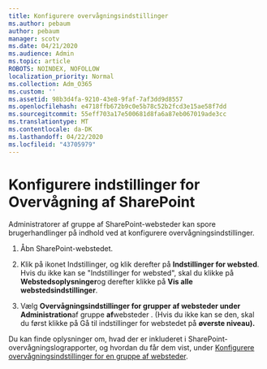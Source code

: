 ```yaml
---
title: Konfigurere overvågningsindstillinger
ms.author: pebaum
author: pebaum
manager: scotv
ms.date: 04/21/2020
ms.audience: Admin
ms.topic: article
ROBOTS: NOINDEX, NOFOLLOW
localization_priority: Normal
ms.collection: Adm_O365
ms.custom: ''
ms.assetid: 98b3d4fa-9210-43e8-9faf-7af3dd9d8557
ms.openlocfilehash: e4718ffb672b9c0e5b78c52b2fcd3e15ae58f7dd
ms.sourcegitcommit: 55eff703a17e500681d8fa6a87eb067019ade3cc
ms.translationtype: MT
ms.contentlocale: da-DK
ms.lasthandoff: 04/22/2020
ms.locfileid: "43705979"
---
```

# <a name="configure-sharepoint-audit-settings"></a>Konfigurere indstillinger for Overvågning af SharePoint

Administratorer af gruppe af SharePoint-websteder kan spore brugerhandlinger på indhold ved at konfigurere overvågningsindstillinger.
  
1. Åbn SharePoint-webstedet.
    
2. Klik på ikonet Indstillinger, og klik derefter på **Indstillinger for websted**. Hvis du ikke kan se "Indstillinger for websted", skal du klikke på **Webstedsoplysninger**og derefter klikke på **Vis alle webstedsindstillinger**.
    
3. Vælg **Overvågningsindstillinger for grupper af websteder under Administration**af gruppe **af**websteder . (Hvis du ikke kan se den, skal du først klikke på Gå til indstillinger for webstedet på **øverste niveau).** 
    
Du kan finde oplysninger om, hvad der er inkluderet i SharePoint-overvågningslograpporter, og hvordan du får dem vist, under [Konfigurere overvågningsindstillinger for en gruppe af websteder](https://go.microsoft.com/fwlink/?linkid=404050).
  

